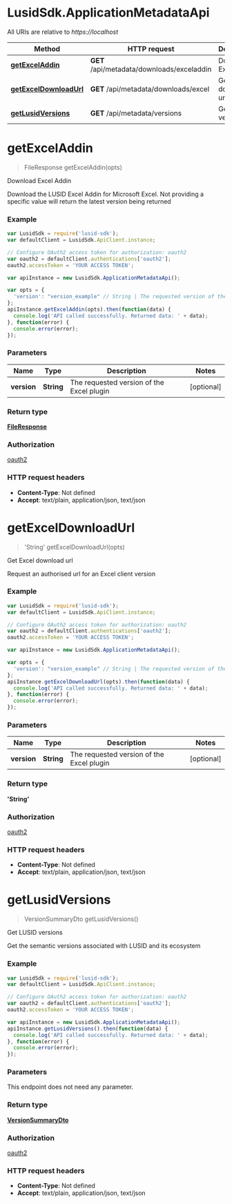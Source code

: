 # LusidSdk.ApplicationMetadataApi

All URIs are relative to *https://localhost*

Method | HTTP request | Description
------------- | ------------- | -------------
[**getExcelAddin**](ApplicationMetadataApi.md#getExcelAddin) | **GET** /api/metadata/downloads/exceladdin | Download Excel Addin
[**getExcelDownloadUrl**](ApplicationMetadataApi.md#getExcelDownloadUrl) | **GET** /api/metadata/downloads/excel | Get Excel download url
[**getLusidVersions**](ApplicationMetadataApi.md#getLusidVersions) | **GET** /api/metadata/versions | Get LUSID versions


<a name="getExcelAddin"></a>
# **getExcelAddin**
> FileResponse getExcelAddin(opts)

Download Excel Addin

Download the LUSID Excel Addin for Microsoft Excel. Not providing a specific value will return the latest version being returned

### Example
```javascript
var LusidSdk = require('lusid-sdk');
var defaultClient = LusidSdk.ApiClient.instance;

// Configure OAuth2 access token for authorization: oauth2
var oauth2 = defaultClient.authentications['oauth2'];
oauth2.accessToken = 'YOUR ACCESS TOKEN';

var apiInstance = new LusidSdk.ApplicationMetadataApi();

var opts = { 
  'version': "version_example" // String | The requested version of the Excel plugin
};
apiInstance.getExcelAddin(opts).then(function(data) {
  console.log('API called successfully. Returned data: ' + data);
}, function(error) {
  console.error(error);
});

```

### Parameters

Name | Type | Description  | Notes
------------- | ------------- | ------------- | -------------
 **version** | **String**| The requested version of the Excel plugin | [optional] 

### Return type

[**FileResponse**](FileResponse.md)

### Authorization

[oauth2](../README.md#oauth2)

### HTTP request headers

 - **Content-Type**: Not defined
 - **Accept**: text/plain, application/json, text/json

<a name="getExcelDownloadUrl"></a>
# **getExcelDownloadUrl**
> &#39;String&#39; getExcelDownloadUrl(opts)

Get Excel download url

Request an authorised url for an Excel client version

### Example
```javascript
var LusidSdk = require('lusid-sdk');
var defaultClient = LusidSdk.ApiClient.instance;

// Configure OAuth2 access token for authorization: oauth2
var oauth2 = defaultClient.authentications['oauth2'];
oauth2.accessToken = 'YOUR ACCESS TOKEN';

var apiInstance = new LusidSdk.ApplicationMetadataApi();

var opts = { 
  'version': "version_example" // String | The requested version of the Excel plugin
};
apiInstance.getExcelDownloadUrl(opts).then(function(data) {
  console.log('API called successfully. Returned data: ' + data);
}, function(error) {
  console.error(error);
});

```

### Parameters

Name | Type | Description  | Notes
------------- | ------------- | ------------- | -------------
 **version** | **String**| The requested version of the Excel plugin | [optional] 

### Return type

**&#39;String&#39;**

### Authorization

[oauth2](../README.md#oauth2)

### HTTP request headers

 - **Content-Type**: Not defined
 - **Accept**: text/plain, application/json, text/json

<a name="getLusidVersions"></a>
# **getLusidVersions**
> VersionSummaryDto getLusidVersions()

Get LUSID versions

Get the semantic versions associated with LUSID and its ecosystem

### Example
```javascript
var LusidSdk = require('lusid-sdk');
var defaultClient = LusidSdk.ApiClient.instance;

// Configure OAuth2 access token for authorization: oauth2
var oauth2 = defaultClient.authentications['oauth2'];
oauth2.accessToken = 'YOUR ACCESS TOKEN';

var apiInstance = new LusidSdk.ApplicationMetadataApi();
apiInstance.getLusidVersions().then(function(data) {
  console.log('API called successfully. Returned data: ' + data);
}, function(error) {
  console.error(error);
});

```

### Parameters
This endpoint does not need any parameter.

### Return type

[**VersionSummaryDto**](VersionSummaryDto.md)

### Authorization

[oauth2](../README.md#oauth2)

### HTTP request headers

 - **Content-Type**: Not defined
 - **Accept**: text/plain, application/json, text/json

